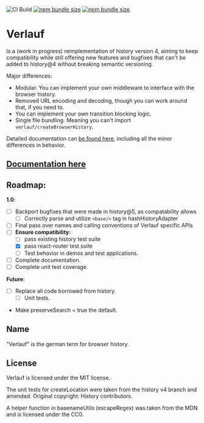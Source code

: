 ![CI Build](https://github.com/StringEpsilon/verlauf/workflows/CI%20Build/badge.svg)
[![npm bundle size](https://badgen.net/bundlephobia/min/verlauf@latest)](https://bundlephobia.com/result?p=verlauf)
[![npm bundle size](https://badgen.net/bundlephobia/minzip/verlauf@latest)](https://bundlephobia.com/result?p=verlauf)

# Verlauf

Is a (work in progress) reimplementation of history version 4, aiming to keep compatibility while still offering new features and bugfixes that can't be added to history@4 without breaking semantic versioning.

Major differences:

-   Modular. You can implement your own middleware to interface with the browser history.
-   Removed URL encoding and decoding, though you can work around that, if you need to.
-   You can implement your own transition blocking logic.
-   Single file bundling. Meaning you can't import `verlauf/createBrowserHistory`.

Detailed documentation can [be found here](./docs/differences.md), including all the minor differences in behavior.

## [Documentation here](./docs/index.md)

## Roadmap:

**1.0**:

-   [ ] Backport bugfixes that were made in history@5, as compatability allows
    -   [ ] Correctly parse and utilize `<base/>` tag in hashHistoryAdapter
-   [ ] Final pass over names and calling conventions of Verlauf specific APIs
-   [ ] **Ensure compatibility:**
    -   [ ] pass existing history test suite
    -   [x] pass react-router test suite
    -   [ ] Test behavior in demos and test applications.
-   [ ] Complete documentation.
-   [ ] Complete unit test coverage.

**Future**:

-   [ ] Replace all code borrowed from history.
    -   [ ] Unit tests.
-   Make preserveSearch = true the default.

## Name

"Verlauf" is the german term for browser history.

## License

Verlauf is licensed under the MIT license.

The unit tests for createLocation were taken from the history v4 branch and amended. Original copyright: History contributors.

A helper function in basenameUtils (escapeRegex) was taken from the MDN and is licensed under the CC0.
